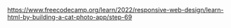 
https://www.freecodecamp.org/learn/2022/responsive-web-design/learn-html-by-building-a-cat-photo-app/step-69
